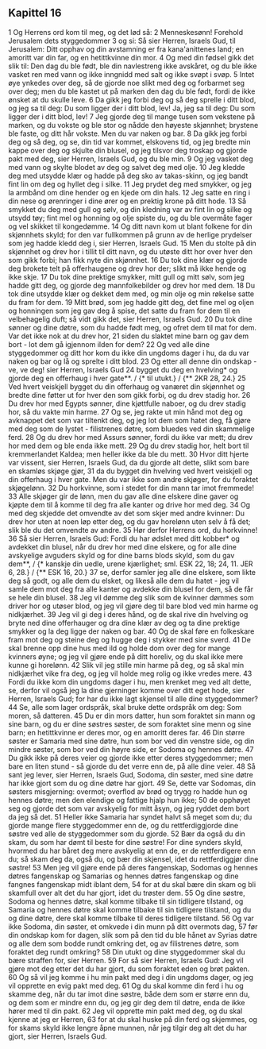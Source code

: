 ## Kapittel 16

1 Og Herrens ord kom til meg, og det lød så:
2 Menneskesønn! Forehold Jerusalem dets styggedommer
3 og si: Så sier Herren, Israels Gud, til Jerusalem: Ditt opphav og din avstamning er fra kana'anittenes land; en amoritt var din far, og en hetittkvinne din mor.
4 Og med din fødsel gikk det slik til: Den dag du ble født, ble din navlestreng ikke avskåret, og du ble ikke vasket ren med vann og ikke inngnidd med salt og ikke svøpt i svøp.
5 Intet øye ynkedes over deg, så de gjorde noe slikt med deg og forbarmet seg over deg; men du ble kastet ut på marken den dag du ble født, fordi de ikke ønsket at du skulle leve.
6 Da gikk jeg forbi deg og så deg sprelle i ditt blod, og jeg sa til deg: Du som ligger der i ditt blod, lev! Ja, jeg sa til deg: Du som ligger der i ditt blod, lev!
7 Jeg gjorde deg til mange tusen som vekstene på marken, og du vokste og ble stor og nådde den høyeste skjønnhet; brystene ble faste, og ditt hår vokste. Men du var naken og bar.
8 Da gikk jeg forbi deg og så deg, og se, din tid var kommet, elskovens tid, og jeg bredte min kappe over deg og skjulte din blusel, og jeg tilsvor deg troskap og gjorde pakt med deg, sier Herren, Israels Gud, og du ble min.
9 Og jeg vasket deg med vann og skylte blodet av deg og salvet deg med olje.
10 Jeg kledde deg med utsydde klær og hadde på deg sko av takas-skinn, og jeg bandt fint lin om deg og hyllet deg i silke.
11 Jeg prydet deg med smykker, og jeg la armbånd om dine hender og en kjede om din hals.
12 Jeg satte en ring i din nese og ørenringer i dine ører og en prektig krone på ditt hode.
13 Så smykket du deg med gull og sølv, og din kledning var av fint lin og silke og utsydd tøy; fint mel og honning og olje spiste du, og du ble overmåte fager og vel skikket til kongedømme.
14 Og ditt navn kom ut blant folkene for din skjønnhets skyld; for den var fullkommen på grunn av de herlige prydelser som jeg hadde kledd deg i, sier Herren, Israels Gud.
15 Men du stolte på din skjønnhet og drev hor i tillit til ditt navn, og du utøste ditt hor over hver den som gikk forbi; han fikk nyte din skjønnhet.
16 Du tok dine klær og gjorde deg brokete telt på offerhaugene og drev hor der; slikt må ikke hende og ikke skje.
17 Du tok dine prektige smykker, mitt gull og mitt sølv, som jeg hadde gitt deg, og gjorde deg mannfolkebilder og drev hor med dem.
18 Du tok dine utsydde klær og dekket dem med, og min olje og min røkelse satte du fram for dem.
19 Mitt brød, som jeg hadde gitt deg, det fine mel og oljen og honningen som jeg gav deg å spise, det satte du fram for dem til en velbehagelig duft; så vidt gikk det, sier Herren, Israels Gud.
20 Du tok dine sønner og dine døtre, som du hadde født meg, og ofret dem til mat for dem. Var det ikke nok at du drev hor,
21 siden du slaktet mine barn og gav dem bort - lot dem gå igjennom ilden for dem?
22 Og ved alle dine styggedommer og ditt hor kom du ikke din ungdoms dager i hu, da du var naken og bar og lå og sprelte i ditt blod.
23 Og etter all denne din ondskap - ve, ve deg! sier Herren, Israels Gud
24 bygget du deg en hvelving* og gjorde deg en offerhaug i hver gate**. / {* til utukt.} / {** 2KR 28, 24.}
25 Ved hvert veiskjell bygget du din offerhaug og vanæret din skjønnhet og bredte dine føtter ut for hver den som gikk forbi, og du drev stadig hor.
26 Du drev hor med Egypts sønner, dine kjøttfulle naboer, og du drev stadig hor, så du vakte min harme.
27 Og se, jeg rakte ut min hånd mot deg og avknappet det som var tiltenkt deg, og jeg lot dem som hatet deg, få gjøre med deg som de lystet - filistrenes døtre, som bluedes ved din skammelige ferd.
28 Og du drev hor med Assurs sønner, fordi du ikke var mett; du drev hor med dem og ble enda ikke mett.
29 Og du drev stadig hor, helt bort til kremmerlandet Kaldea; men heller ikke da ble du mett.
30 Hvor ditt hjerte var vissent, sier Herren, Israels Gud, da du gjorde alt dette, slikt som bare en skamløs skjøge gjør,
31 da du bygget din hvelving ved hvert veiskjell og din offerhaug i hver gate. Men du var ikke som andre skjøger, for du foraktet skjøgelønn.
32 Du horkvinne, som i stedet for din mann tar imot fremmede!
33 Alle skjøger gir de lønn, men du gav alle dine elskere dine gaver og kjøpte dem til å komme til deg fra alle kanter og drive hor med deg.
34 Og med deg skjedde det omvendte av det som skjer med andre kvinner: Du drev hor uten at noen løp etter deg, og du gav horelønn uten selv å få det; slik ble du det omvendte av andre.
35 Hør derfor Herrens ord, du horkvinne!
36 Så sier Herren, Israels Gud: Fordi du har ødslet med ditt kobber* og avdekket din blusel, når du drev hor med dine elskere, og for alle dine avskyelige avguders skyld og for dine barns blods skyld, som du gav dem**, / {* kanskje din uedle, urene kjærlighet; sml. ESK 22, 18; 24, 11. JER 6, 28.} / {** ESK 16, 20.}
37 se, derfor samler jeg alle dine elskere, som likte deg så godt, og alle dem du elsket, og likeså alle dem du hatet - jeg vil samle dem mot deg fra alle kanter og avdekke din blusel for dem, så de får se hele din blusel.
38 Jeg vil dømme deg slik som de kvinner dømmes som driver hor og utøser blod, og jeg vil gjøre deg til bare blod ved min harme og nidkjærhet.
39 Jeg vil gi deg i deres hånd, og de skal rive din hvelving og bryte ned dine offerhauger og dra dine klær av deg og ta dine prektige smykker og la deg ligge der naken og bar.
40 Og de skal føre en folkeskare fram mot deg og steine deg og hugge deg i stykker med sine sverd.
41 De skal brenne opp dine hus med ild og holde dom over deg for mange kvinners øyne; og jeg vil gjøre ende på ditt horeliv, og du skal ikke mere kunne gi horelønn.
42 Slik vil jeg stille min harme på deg, og så skal min nidkjærhet vike fra deg, og jeg vil holde meg rolig og ikke vredes mere.
43 Fordi du ikke kom din ungdoms dager i hu, men krenket meg ved alt dette, se, derfor vil også jeg la dine gjerninger komme over ditt eget hode, sier Herren, Israels Gud; for har du ikke lagt skjensel til alle dine styggedommer?
44 Se, alle som lager ordspråk, skal bruke dette ordspråk om deg: Som moren, så datteren.
45 Du er din mors datter, hun som foraktet sin mann og sine barn, og du er dine søstres søster, de som foraktet sine menn og sine barn; en hetittkvinne er deres mor, og en amoritt deres far.
46 Din større søster er Samaria med sine døtre, hun som bor ved din venstre side, og din mindre søster, som bor ved din høyre side, er Sodoma og hennes døtre.
47 Du gikk ikke på deres veier og gjorde ikke etter deres styggedommer; men bare en liten stund - så gjorde du det verre enn de, på alle dine veier.
48 Så sant jeg lever, sier Herren, Israels Gud, Sodoma, din søster, med sine døtre har ikke gjort som du og dine døtre har gjort.
49 Se, dette var Sodomas, din søsters misgjerning: overmot; overflod av brød og trygg ro hadde hun og hennes døtre; men den elendige og fattige hjalp hun ikke;
50 de opphøyet seg og gjorde det som var avskyelig for mitt åsyn, og jeg ryddet dem bort da jeg så det.
51 Heller ikke Samaria har syndet halvt så meget som du; du gjorde mange flere styggedommer enn de, og du rettferdiggjorde dine søstre ved alle de styggedommer som du gjorde.
52 Bær da også du din skam, du som har dømt til beste for dine søstre! For dine synders skyld, hvormed du har båret deg mere avskyelig at enn de, er de rettferdigere enn du; så skam deg da, også du, og bær din skjensel, idet du rettferdiggjør dine søstre!
53 Men jeg vil gjøre ende på deres fangenskap, Sodomas og hennes døtres fangenskap og Samarias og hennes døtres fangenskap og dine fangnes fangenskap midt iblant dem,
54 for at du skal bære din skam og bli skamfull over alt det du har gjort, idet du trøster dem.
55 Og dine søstre, Sodoma og hennes døtre, skal komme tilbake til sin tidligere tilstand, og Samaria og hennes døtre skal komme tilbake til sin tidligere tilstand, og du og dine døtre, dere skal komme tilbake til deres tidligere tilstand.
56 Og var ikke Sodoma, din søster, et omkvede i din munn på ditt overmots dag,
57 før din ondskap kom for dagen, slik som på den tid du ble hånet av Syrias døtre og alle dem som bodde rundt omkring det, og av filistrenes døtre, som foraktet deg rundt omkring?
58 Din utukt og dine styggedommer skal du bære straffen for, sier Herren.
59 For så sier Herren, Israels Gud: Jeg vil gjøre mot deg etter det du har gjort, du som foraktet eden og brøt pakten.
60 Og så vil jeg komme i hu min pakt med deg i din ungdoms dager, og jeg vil opprette en evig pakt med deg.
61 Og du skal komme din ferd i hu og skamme deg, når du tar imot dine søstre, både dem som er større enn du, og dem som er mindre enn du, og jeg gir deg dem til døtre, enda de ikke hører med til din pakt.
62 Jeg vil opprette min pakt med deg, og du skal kjenne at jeg er Herren,
63 for at du skal huske på din ferd og skjemmes, og for skams skyld ikke lengre åpne munnen, når jeg tilgir deg alt det du har gjort, sier Herren, Israels Gud.
